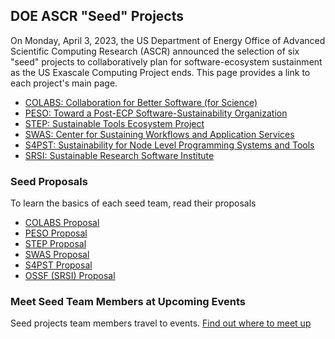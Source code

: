 ## DOE ASCR "Seed" Projects

On Monday, April 3, 2023, the US Department of Energy Office of Advanced Scientific Computing Research (ASCR) announced the selection of six "seed" projects to collaboratively plan for software-ecosystem sustainment as the US Exascale Computing Project ends.  This page provides a link to each project's main page.

- [COLABS: Collaboration for Better Software (for Science)](https://colabs-science.github.io/)
- [PESO: Toward a Post-ECP Software-Sustainability Organization](PESO.md)
- [STEP: Sustainable Tools Ecosystem Project](https://ascr-step.org/)
- [SWAS: Center for Sustaining Workflows and Application Services](https://swas.center/)
- [S4PST: Sustainability for Node Level Programming Systems and Tools](https://ornl.github.io/events/s4pst2023/)
- [SRSI: Sustainable Research Software Institute](https://software4science.org)

### Seed Proposals

To learn the basics of each seed team, read their proposals

- [COLABS Proposal](files/COLABS-Proposal.pdf)
- [PESO Proposal](files/PESO-Proposal.pdf)
- [STEP Proposal](files/STEP-Proposal.pdf)
- [SWAS Proposal](files/WAS-Proposal.pdf)
- [S4PST Proposal](files/S4PST-Proposal.pdf)
- [OSSF (SRSI) Proposal](files/OSSF-Proposal.pdf)

### Meet Seed Team Members at Upcoming Events

Seed projects team members travel to events. [Find out where to meet up](SeedsAtEvents.md)
